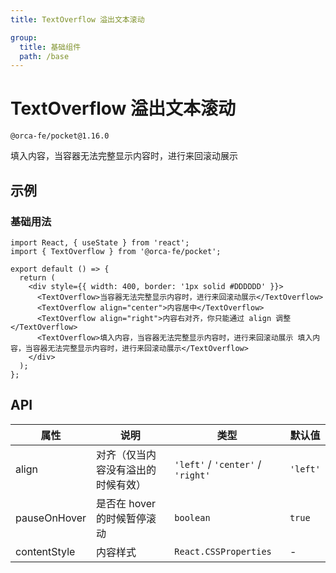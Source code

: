 ```yaml
---
title: TextOverflow 溢出文本滚动

group:
  title: 基础组件
  path: /base
---
```


# TextOverflow 溢出文本滚动

`@orca-fe/pocket@1.16.0`

填入内容，当容器无法完整显示内容时，进行来回滚动展示

## 示例

### 基础用法

```tsx
import React, { useState } from 'react';
import { TextOverflow } from '@orca-fe/pocket';

export default () => {
  return (
    <div style={{ width: 400, border: '1px solid #DDDDDD' }}>
      <TextOverflow>当容器无法完整显示内容时，进行来回滚动展示</TextOverflow>
      <TextOverflow align="center">内容居中</TextOverflow>
      <TextOverflow align="right">内容右对齐，你只能通过 align 调整</TextOverflow>
      <TextOverflow>填入内容，当容器无法完整显示内容时，进行来回滚动展示 填入内容，当容器无法完整显示内容时，进行来回滚动展示</TextOverflow>
    </div>
  );
};
```

## API

| 属性         | 说明                               | 类型                              | 默认值   |
| ------------ | ---------------------------------- | --------------------------------- | -------- |
| align        | 对齐（仅当内容没有溢出的时候有效） | `'left'` / `'center'` / `'right'` | `'left'` |
| pauseOnHover | 是否在 hover 的时候暂停滚动        | `boolean`                         | `true`   |
| contentStyle | 内容样式                           | `React.CSSProperties`             | -        |
